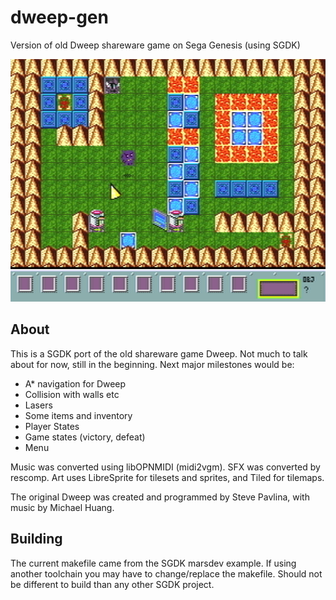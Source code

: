 # dweep-gen
Version of old Dweep shareware game on Sega Genesis (using SGDK)

![Screenshot of the game](screenshot.png "Game screenshot")

## About

This is a SGDK port of the old shareware game Dweep.
Not much to talk about for now, still in the beginning.
Next major milestones would be:
- A* navigation for Dweep
- Collision with walls etc
- Lasers
- Some items and inventory
- Player States
- Game states (victory, defeat)
- Menu


Music was converted using libOPNMIDI (midi2vgm).
SFX was converted by rescomp.
Art uses LibreSprite for tilesets and sprites, and Tiled for tilemaps.

The original Dweep was created and programmed by Steve Pavlina, with music by Michael Huang.

## Building

The current makefile came from the SGDK marsdev example. If using another toolchain you may have to change/replace the makefile.
Should not be different to build than any other SGDK project.
